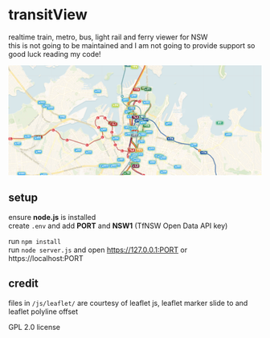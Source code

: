 # transitView

realtime train, metro, bus, light rail and ferry viewer for NSW\
this is not going to be maintained and I am not going to provide support so good luck reading my code!

![Thumbnail](https://raw.githubusercontent.com/fishingcat3/transitView/refs/heads/main/public/images/thumbnail3.png)

## setup

ensure **node.js** is installed\
create `.env` and add **PORT** and **NSW1** (TfNSW Open Data API key)

run `npm install`\
run `node server.js` and open https://127.0.0.1:PORT or https://localhost:PORT

## credit

files in `/js/leaflet/` are courtesy of leaflet js, leaflet marker slide to and leaflet polyline offset

GPL 2.0 license
